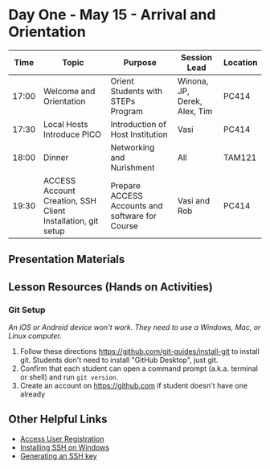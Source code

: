 # Day One - May 15 - Arrival and Orientation 

| Time | Topic | Purpose | Session Lead | Location |
|------|-------|---------|--------------|----------|
| 17:00 | Welcome and Orientation | Orient Students with STEPs Program | Winona, JP, Derek, Alex, Tim | PC414 |
| 17:30 | Local Hosts Introduce PICO | Introduction of Host Institution | Vasi | PC414 | 
| 18:00 | Dinner | Networking and Nurishment | All | TAM121 |
| 19:30 | ACCESS Account Creation, SSH Client Installation, git setup | Prepare ACCESS Accounts and software for Course | Vasi and Rob | PC414| 

## Presentation Materials

## Lesson Resources (Hands on Activities)

### Git Setup

_An iOS or Android device won't work. They need to use a Windows, Mac, or Linux computer._

1. Follow these directions <https://github.com/git-guides/install-git> to install git. Students don't need to install "GitHub Desktop", just git.
2. Confirm that each student can open a command prompt (a.k.a. terminal or shell) and run `git version`.
3. Create an account on <https://github.com> if student doesn't have one already

## Other Helpful Links
* [Access User Registration](https://identity.access-ci.org/new-user.html)
* [Installing SSH on Windows](https://petri.com/the-ultimate-guide-to-installing-openssh-on-windows/)
* [Generating an SSH key](https://helpdeskgeek.com/how-to/how-to-generate-ssh-keys-on-windows-mac-and-linux/)
